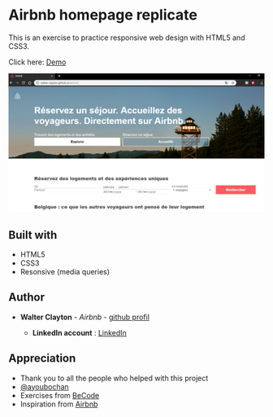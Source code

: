 # Airbnb homepage replicate

This is an exercise to practice responsive web design with HTML5 and CSS3.

Click here: [Demo](https://walter-clayton.github.io/airbnb/)


![](./images/demo.png)


## Built with

* HTML5
* CSS3
* Resonsive (media queries)

## Author

* **Walter Clayton** - *Airbnb* - [github profil](https://github.com/votreProfil)

    * **LinkedIn account** : [LinkedIn](https://www.linkedin.com/in/walter-clayton-2b50b4191/)

## Appreciation

* Thank you to all the people who helped with this project
* [@ayoubochan](https://github.com/ayoubochan)
* Exercises from [BeCode](https://www.becode.org)
* Inspiration from [Airbnb](https://www.airbnb.com)


